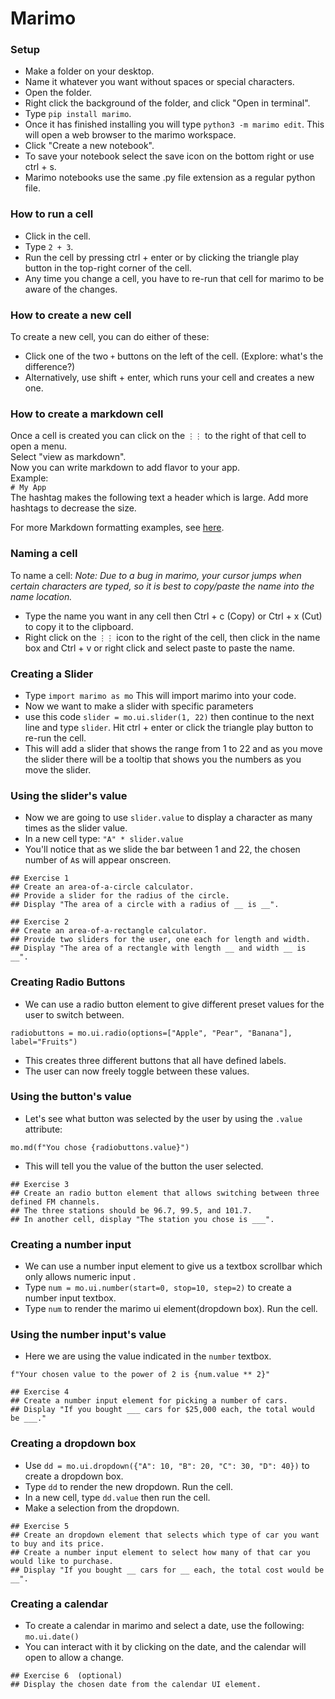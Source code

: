 # Marimo

### Setup 

- Make a folder on your desktop. 
- Name it whatever you want without spaces or special characters.
- Open the folder.
- Right click the background of the folder, and click "Open in terminal".
- Type `pip install marimo`.  
- Once it has finished installing you will type `python3 -m marimo edit`. This will open a web browser to the marimo workspace.
- Click "Create a new notebook".
- To save your notebook select the save icon on the bottom right or use ctrl + s.
- Marimo notebooks use the same .py file extension as a regular python file.

### How to run a cell

- Click in the cell.
- Type `2 + 3`.
- Run the cell by pressing ctrl + enter or by clicking the triangle play button in the top-right corner of the cell.
- Any time you change a cell, you have to re-run that cell for marimo to be aware of the changes. 

### How to create a new cell

To create a new cell, you can do either of these:
- Click one of the two `+` buttons on the left of the cell. (Explore: what's the difference?)
- Alternatively, use shift + enter, which runs your cell and creates a new one.

### How to create a markdown cell

Once a cell is created you can click on the `⋮⋮` to the right of that cell to open a menu.  
Select "view as markdown".  
Now you can write markdown to add flavor to your app.  
Example:  
`# My App`  
The hashtag makes the following text a header which is large. Add more hashtags to decrease the size.

For more Markdown formatting examples, see [here](https://docs.github.com/en/get-started/writing-on-github/getting-started-with-writing-and-formatting-on-github/basic-writing-and-formatting-syntax).

### Naming a cell

To name a cell:
*Note: Due to a bug in marimo, your cursor jumps when certain characters are typed, so it is best to copy/paste the name into the name location.*
- Type the name you want in any cell then Ctrl + c (Copy) or Ctrl + x (Cut) to copy it to the clipboard.
- Right click on the `⋮⋮` icon to the right of the cell, then click in the name box and Ctrl + v or right click and select paste to paste the name.
  
### Creating a Slider

- Type `import marimo as mo`  This will import marimo into your code.
- Now we want to make a slider with specific parameters 
- use this code `slider = mo.ui.slider(1, 22)` then continue to the next line and type `slider`.  Hit ctrl + enter or click the triangle play button to re-run the cell.
- This will add a slider that shows the range from 1 to 22 and as you move the slider there will be a tooltip that shows you the numbers as you move the slider.

### Using the slider's value

- Now we are going to use `slider.value` to display a character as many times as the slider value.
- In a new cell type: `"A" * slider.value`
- You'll notice that as we slide the bar between 1 and 22, the chosen number of `A`s will appear onscreen.

```
## Exercise 1
## Create an area-of-a-circle calculator.
## Provide a slider for the radius of the circle.
## Display "The area of a circle with a radius of __ is __".

## Exercise 2
## Create an area-of-a-rectangle calculator.
## Provide two sliders for the user, one each for length and width.
## Display "The area of a rectangle with length __ and width __ is __".
```

### Creating Radio Buttons

- We can use a radio button element to give different preset values for the user to switch between.

`radiobuttons = mo.ui.radio(options=["Apple", "Pear", "Banana"], label="Fruits")`

- This creates three different buttons that all have defined labels.
- The user can now freely toggle between these values.

### Using the button's value

- Let's see what button was selected by the user by using the `.value` attribute:

`mo.md(f"You chose {radiobuttons.value}")`

- This will tell you the value of the button the user selected.

```
## Exercise 3
## Create an radio button element that allows switching between three defined FM channels.
## The three stations should be 96.7, 99.5, and 101.7.
## In another cell, display "The station you chose is ___".
```

### Creating a number input

- We can use a number input element to give us a textbox scrollbar which only allows numeric input .
- Type `num = mo.ui.number(start=0, stop=10, step=2)` to create a number input textbox.
- Type `num` to render the marimo ui element(dropdown box). Run the cell.

### Using the number input's value

- Here we are using the value indicated in the `number` textbox.

`f"Your chosen value to the power of 2 is {num.value ** 2}"`

```
## Exercise 4
## Create a number input element for picking a number of cars.
## Display "If you bought ___ cars for $25,000 each, the total would be ___."
```

### Creating a dropdown box

- Use `dd = mo.ui.dropdown({"A": 10, "B": 20, "C": 30, "D": 40})` to create a dropdown box.
- Type `dd` to render the new dropdown. Run the cell.
- In a new cell, type `dd.value` then run the cell.
- Make a selection from the dropdown.

```
## Exercise 5
## Create an dropdown element that selects which type of car you want to buy and its price.
## Create a number input element to select how many of that car you would like to purchase.
## Display "If you bought __ cars for __ each, the total cost would be __".
```

### Creating a calendar

- To create a calendar in marimo and select a date, use the following: `mo.ui.date()`
- You can interact with it by clicking on the date, and the calendar will open to allow a change.

```
## Exercise 6  (optional)
## Display the chosen date from the calendar UI element.
```
